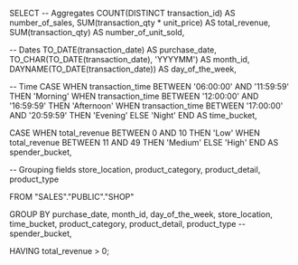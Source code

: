 SELECT
  -- Aggregates
  COUNT(DISTINCT transaction_id) AS number_of_sales,
  SUM(transaction_qty * unit_price) AS total_revenue,
  SUM(transaction_qty) AS number_of_unit_sold,

  -- Dates
  TO_DATE(transaction_date) AS purchase_date,
  TO_CHAR(TO_DATE(transaction_date), 'YYYYMM') AS month_id,
  DAYNAME(TO_DATE(transaction_date)) AS day_of_the_week,

  -- Time
  CASE
      WHEN transaction_time BETWEEN '06:00:00' AND '11:59:59' THEN 'Morning'
      WHEN transaction_time BETWEEN '12:00:00' AND '16:59:59' THEN 'Afternoon'
      WHEN transaction_time BETWEEN '17:00:00' AND '20:59:59' THEN 'Evening'
      ELSE 'Night'
END AS time_bucket,


CASE
       WHEN total_revenue BETWEEN 0 AND 10 THEN 'Low'
       WHEN total_revenue BETWEEN 11 AND 49 THEN 'Medium'
ELSE 'High' 
END AS spender_bucket,
  
  -- Grouping fields
       store_location,
       product_category,
       product_detail,
       product_type

FROM "SALES"."PUBLIC"."SHOP"

GROUP BY 
  purchase_date,
  month_id,
  day_of_the_week,
  store_location,
  time_bucket,
  product_category,
  product_detail,
  product_type
  --spender_bucket,
  
  HAVING total_revenue > 0;
